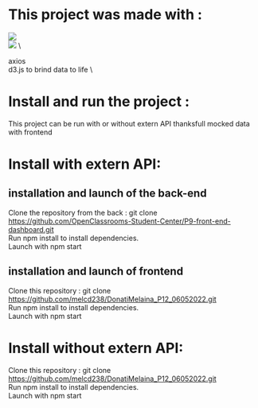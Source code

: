 # This project was made with :
<img src="https://img.shields.io/badge/react-%2320232a.svg?style=for-the-badge&logo=react&logoColor=%2361DAFB"/>  \
<img src="https://img.shields.io/badge/React_Router-CA4245?style=for-the-badge&logo=react-router&logoColor=white"/> \

axios \
d3.js to brind data to life \

# Install and run the project : 

This project can be run with or without extern API thanksfull mocked data with frontend

# Install with extern API:
## installation and launch of the back-end
Clone the repository from the back : git clone https://github.com/OpenClassrooms-Student-Center/P9-front-end-dashboard.git \
Run npm install to install dependencies.\
Launch with  npm start

## installation and launch of frontend
Clone this repository : git clone https://github.com/melcd238/DonatiMelaina_P12_06052022.git \
Run npm install to install dependencies. \
Launch with npm start

# Install without extern API:

Clone this repository : git clone https://github.com/melcd238/DonatiMelaina_P12_06052022.git \
Run npm install to install dependencies. \
Launch with npm start





